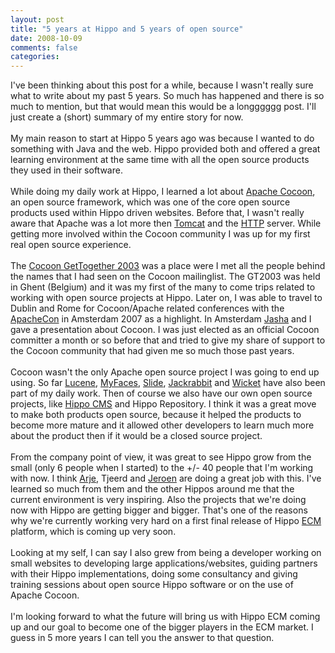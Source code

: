 ```yaml
---
layout: post
title: "5 years at Hippo and 5 years of open source"
date: 2008-10-09
comments: false
categories:
---
```


<div class='post'>
I've been thinking about this post for a while, because I wasn't really sure what to write about my past 5 years. So much has happened and there is so much to mention, but that would mean this would be a longggggg post. I'll just create a (short) summary of my entire story for now.<br/><br/>My main reason to start at Hippo 5 years ago was because I wanted to do something with Java and the web. Hippo provided both and offered a great learning environment at the same time with all the open source products they used in their software.<br/><br/>While doing my daily work at Hippo, I learned a lot about <a href="http://cocoon.apache.org">Apache Cocoon</a>, an open source framework, which was one of the core open source products used within Hippo driven websites. Before that, I wasn't really aware that Apache was a lot more then <a href="http://tomcat.apache.org">Tomcat</a> and the <a href="http://httpd.apache.org/">HTTP</a> server. While getting more involved within the Cocoon community I was up for my first real open source experience.<br/><br/>The <a href="http://wiki.apache.org/cocoon/GetTogetherAttending">Cocoon GetTogether 2003</a> was a place were I met all the people behind the names that I had seen on the Cocoon mailinglist. The GT2003 was held in Ghent (Belgium) and it was my first of the many to come trips related to working with open source projects at Hippo. Later on, I was able to travel to Dublin and Rome for Cocoon/Apache related conferences with the <a href="http://www.apachecon.com">ApacheCon</a> in Amsterdam 2007 as a highlight. In Amsterdam <a href="http://blogs.hippo.nl/jasha">Jasha</a> and I gave a presentation about Cocoon. I was just elected as an official Cocoon committer a month or so before that and tried to give my share of support to the Cocoon community that had given me so much those past years.<br/><br/>Cocoon wasn't the only Apache open source project I was going to end up using. So far <a href="http://lucene.apache.org">Lucene</a>, <a href="http://myfaces.apache.org">MyFaces</a>, <a href="http://jakarta.apache.org/slide">Slide</a>, <a href="http://jackrabbit.apache.org">Jackrabbit</a> and <a href="http://wicket.apache.org">Wicket</a> have also been part of my daily work. Then of course we also have our own open source projects, like <a href="http://www.hippocms.org">Hippo CMS</a> and Hippo Repository. I think it was a great move to make both products open source, because it helped the products to become more mature and it allowed other developers to learn much more about the product then if it would be a closed source project.<br/><br/>From the company point of view, it was great to see Hippo grow from the small (only 6 people when I started) to the +/- 40 people that I'm working with now. I think <a href="http://blogs.hippo.nl/arje/">Arje</a>, Tjeerd and <a href="http://blogs.hippo.nl/jverberg/">Jeroen</a> are doing a great job with this. I've learned so much from them and the other Hippos around me that the current environment is very inspiring. Also the projects that we're doing now with Hippo are getting bigger and bigger. That's one of the reasons why we're currently working very hard on a first final release of Hippo <a href="http://en.wikipedia.org/wiki/Enterprise_content_management">ECM</a> platform, which is coming up very soon.<br/><br/>Looking at my self, I can say I also grew from being a developer working on small websites to  developing large applications/websites, guiding partners with their Hippo implementations, doing some consultancy and giving training sessions about open source Hippo software or on the use of Apache Cocoon.<br/><br/>I'm looking forward to what the future will bring us with Hippo ECM coming up and our goal to become one of the bigger players in the ECM market. I guess in 5 more years I can tell you the answer to that question.<br/><br/></div>
